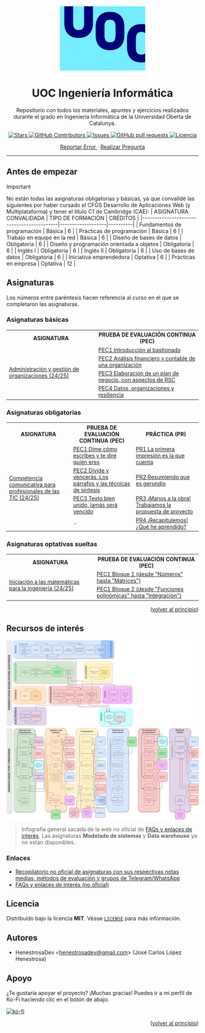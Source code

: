 <div id="top"></div>

<div align="center">
	<img src="uoc-logo.png" alt="Logo">
	<h1 align="center">UOC Ingeniería Informática</h1>
	<p align="center">
		Repositorio con todos los materiales, apuntes y ejercicios realizados durante el grado en Ingeniería Informática de la Universidad Oberta de Catalunya.
	</p>
	<p align="center">
		<a href="https://github.com/HenestrosaDev/uoc-ingenieria-informatica/stargazers">
			<img 
				src="https://img.shields.io/github/stars/HenestrosaDev/uoc-ingenieria-informatica" 
				alt="Stars" 
			/>
		</a>
		<a href="https://github.com/HenestrosaDev/uoc-ingenieria-informatica/graphs/contributors">
			<img 
				src="https://img.shields.io/github/contributors/HenestrosaDev/uoc-ingenieria-informatica" 
				alt="GitHub Contributors" 
			/>
		</a>
		<a href="https://github.com/HenestrosaDev/uoc-ingenieria-informatica/issues">
			<img 
				src="https://img.shields.io/github/issues/HenestrosaDev/uoc-ingenieria-informatica" 
				alt="Issues" 
			/>
		</a>
		<a href="https://github.com/HenestrosaDev/uoc-ingenieria-informatica/pulls">
			<img 
				src="https://img.shields.io/github/issues-pr/HenestrosaDev/uoc-ingenieria-informatica" 
				alt="GitHub pull requests" 
			/>
		</a>
		<a href="https://github.com/HenestrosaDev/uoc-ingenieria-informatica/blob/main/LICENSE">
			<img 
				src="https://img.shields.io/github/license/HenestrosaDev/uoc-ingenieria-informatica" 
				alt="Licencia" 
			/>
		</a>
	</p>
	<p align="center">
		<a href="https://github.com/HenestrosaDev/uoc-ingenieria-informatica/issues/new/choose">
			Reportar Error
		</a> 
		· 
		<a href="https://github.com/HenestrosaDev/uoc-ingenieria-informatica/discussions">
			Realizar Pregunta
		</a>
	</p>
</div>

---

## Antes de empezar

>[!IMPORTANT]  
>No están todas las asignaturas obligatorias y básicas, ya que convalidé las siguientes por haber cursado el CFGS Desarrollo de Aplicaciones Web (y Multiplataforma) y tener el título C1 de Cambridge (CAE):
>| ASIGNATURA CONVALIDADA                    | TIPO DE FORMACIÓN | CRÉDITOS |
>|-------------------------------------------|-------------------|----------|
>| Fundamentos de programación               | Básica            | 6        |
>| Prácticas de programación                 | Básica            | 6        |
>| Trabajo en equipo en la red               | Básica            | 6        |
>| Diseño de bases de datos                  | Obligatoria       | 6        |
>| Diseño y programación orientada a objetos | Obligatoria       | 6        |
>| Inglés I                                  | Obligatoria       | 6        |
>| Inglés II                                 | Obligatoria       | 6        |
>| Uso de bases de datos                     | Obligatoria       | 6        |
>| Iniciativa emprendedora                   | Optativa          | 6        |
>| Prácticas en empresa                      | Optativa          | 12       |

## Asignaturas

Los números entre paréntesis hacen referencia al curso en el que se completaron las asignaturas.

### Asignaturas básicas

<table>
	<tr>
		<th>ASIGNATURA</th>
		<th>PRUEBA DE EVALUACIÓN CONTINUA (PEC)</th>
	</tr>
	<tr>
		<td rowspan="4">
			<a href="https://github.com/HenestrosaDev/uoc-ingenieria-informatica/tree/main/Administraci%C3%B3n%20y%20gesti%C3%B3n%20de%20organizaciones">
				Administración y gestión de organizaciones (24/25)
			</a>
		</td>
		<td>
			<a href="https://github.com/HenestrosaDev/uoc-ingenieria-informatica/tree/main/Administraci%C3%B3n%20y%20gesti%C3%B3n%20de%20organizaciones/PEC1">
				PEC1 Introducción al bastionado
			</a>
		</td>
	</tr>
	<tr>
		<td>
			<a href="https://github.com/HenestrosaDev/uoc-ingenieria-informatica/tree/main/Administraci%C3%B3n%20y%20gesti%C3%B3n%20de%20organizaciones/PEC2">
				PEC2 Análisis financiero y contable de una organización
			</a>
		</td>
	</tr>
	<tr>
		<td>
			<a href="https://github.com/HenestrosaDev/uoc-ingenieria-informatica/tree/main/Administraci%C3%B3n%20y%20gesti%C3%B3n%20de%20organizaciones/PEC3">
				PEC3 Elaboración de un plan de negocio, con aspectos de RSC
			</a>
		</td>
	</tr>
	<tr>
		<td>
			<a href="https://github.com/HenestrosaDev/uoc-ingenieria-informatica/tree/main/Administraci%C3%B3n%20y%20gesti%C3%B3n%20de%20organizaciones/PEC4">
				PEC4 Datos, organizaciones y resiliencia
			</a>
		</td>
	</tr>
</table>

### Asignaturas obligatorias

<table>
	<tr>
		<th>ASIGNATURA</th>
		<th>PRUEBA DE EVALUACIÓN CONTINUA (PEC)</th>
		<th>PRÁCTICA (PR)</th>
	</tr>
	<tr>
		<td rowspan="4">
			<a href="https://github.com/HenestrosaDev/uoc-ingenieria-informatica/tree/main/Competencia%20comunicativa%20para%20profesionales%20de%20las%20TIC">
				Competencia comunicativa para profesionales de las TIC (24/25)
			</a>
		</td>
		<td>
			<a href="https://github.com/HenestrosaDev/uoc-ingenieria-informatica/tree/main/Competencia%20comunicativa%20para%20profesionales%20de%20las%20TIC/PEC1">
				PEC1 Dime cómo escribes y te diré quién eres
			</a>
		</td>
		<td>
			<a href="https://github.com/HenestrosaDev/uoc-ingenieria-informatica/tree/main/Competencia%20comunicativa%20para%20profesionales%20de%20las%20TIC/PR1">
				PR1 La primera impresión es la que cuenta
			</a>
		</td>
	</tr>
	<tr>
		<td>
			<a href="https://github.com/HenestrosaDev/uoc-ingenieria-informatica/tree/main/Competencia%20comunicativa%20para%20profesionales%20de%20las%20TIC/PEC2">
				PEC2 Divide y vencerás. Los párrafos y las técnicas de síntesis
			</a>
		</td>
		<td>
			<a href="https://github.com/HenestrosaDev/uoc-ingenieria-informatica/tree/main/Competencia%20comunicativa%20para%20profesionales%20de%20las%20TIC/PR2">
				PR2 Resumiendo que es gerundio
			</a>
		</td>
	</tr>
	<tr>
		<td>
			<a href="https://github.com/HenestrosaDev/uoc-ingenieria-informatica/tree/main/Competencia%20comunicativa%20para%20profesionales%20de%20las%20TIC/PEC2">
				PEC3 Texto bien unido, jamás será vencido
			</a>
		</td>
		<td>
			<a href="https://github.com/HenestrosaDev/uoc-ingenieria-informatica/tree/main/Competencia%20comunicativa%20para%20profesionales%20de%20las%20TIC/PR2">
				PR3 ¡Manos a la obra! Trabajamos la propuesta de proyecto
			</a>
		</td>
	</tr>
	<tr>
		<td>
			-
		</td>
		<td>
			<a href="https://github.com/HenestrosaDev/uoc-ingenieria-informatica/tree/main/Competencia%20comunicativa%20para%20profesionales%20de%20las%20TIC/PR2">
				PR4 ¡Recapitulemos! ¿Qué he aprendido?
			</a>
		</td>
	</tr>
</table>

<!-- ### Asignaturas optativas pertenecientes al itinerario de Ingeniería del software

<table>
	<tr>
		<th>ASIGNATURA</th>
		<th>PRUEBA DE EVALUACIÓN CONTINUA (PEC)</th>
	</tr>
	<tr>
		<td rowspan="2">
			<a href="https://github.com/HenestrosaDev/uoc-ingenieria-informatica/tree/main/Dise%C3%B1o%20de%20estructuras%20de%20datos">
				Diseño de estructuras de datos
			</a>
		</td>
		<td>
			<a href="https://github.com/HenestrosaDev/uoc-ingenieria-informatica/tree/main/Dise%C3%B1o%20de%20estructuras%20de%20datos/PEC1">
				-
			</a>
		</td>
	</tr>
	<tr>
		<td rowspan="1">
			<a href="https://github.com/HenestrosaDev/uoc-ingenieria-informatica/tree/main/Ingenier%C3%ADa%20de%20requisitos">
				Ingeniería de requisitos
			</a>
		</td>
		<td>
			<a href="https://github.com/HenestrosaDev/uoc-ingenieria-informatica/tree/main/Ingenier%C3%ADa%20de%20requisitos/PEC1">
				-
			</a>
		</td>
	</tr>
	<tr>
		<td rowspan="1">
			<a href="https://github.com/HenestrosaDev/uoc-ingenieria-informatica/tree/main/An%C3%A1lisis%20y%20dise%C3%B1o%20con%20patrones">
				Análisis y diseño con patrones
			</a>
		</td>
		<td>
			<a href="https://github.com/HenestrosaDev/uoc-ingenieria-informatica/tree/main/An%C3%A1lisis%20y%20dise%C3%B1o%20con%20patrones/PEC1">
				-
			</a>
		</td>
	</tr>
	<tr>
		<td rowspan="1">
			<a href="https://github.com/HenestrosaDev/uoc-ingenieria-informatica/tree/main/Ingenier%C3%ADa%20del%20software%20de%20componentes%20y%20sistemas%20distribuidos">
				Ingeniería del software de componentes y sistemas distribuidos
			</a>
		</td>
		<td>
			<a href="https://github.com/HenestrosaDev/uoc-ingenieria-informatica/tree/main/Ingenier%C3%ADa%20del%20software%20de%20componentes%20y%20sistemas%20distribuidos/PEC1">
				-
			</a>
		</td>
	</tr>
	<tr>
		<td rowspan="1">
			<a href="https://github.com/HenestrosaDev/uoc-ingenieria-informatica/tree/main/Proyecto%20de%20desarrollo%20de%20software">
				Proyecto de desarrollo de software
			</a>
		</td>
		<td>
			<a href="https://github.com/HenestrosaDev/uoc-ingenieria-informatica/tree/main/Proyecto%20de%20desarrollo%20de%20software/PEC1">
				-
			</a>
		</td>
	</tr>
</table> -->

### Asignaturas optativas sueltas

<table>
	<tr>
		<th>ASIGNATURA</th>
		<th>PRUEBA DE EVALUACIÓN CONTINUA (PEC)</th>
	</tr>
	<tr>
		<td rowspan="2">
			<a href="https://github.com/HenestrosaDev/uoc-ingenieria-informatica/tree/main/Iniciaci%C3%B3n%20a%20las%20matem%C3%A1ticas%20para%20la%20ingenier%C3%ADa">
				Iniciación a las matemáticas para la ingeniería (24/25)
			</a>
		</td>
		<td>
			<a href="https://github.com/HenestrosaDev/uoc-ingenieria-informatica/tree/main/Iniciaci%C3%B3n%20a%20las%20matem%C3%A1ticas%20para%20la%20ingenier%C3%ADa/CAMBIAR POR ">
				PEC1 Bloque 1 (desde "Números" hasta "Matrices")
			</a>
		</td>
	</tr>
	<tr>
		<td>
			<a href="https://github.com/HenestrosaDev/uoc-ingenieria-informatica/tree/main/Iniciaci%C3%B3n%20a%20las%20matem%C3%A1ticas%20para%20la%20ingenier%C3%ADa/CAMBIAR POR ">
				PEC1 Bloque 2 (desde "Funciones polinómicas" hasta "Integración")
			</a>
		</td>
	</tr>
</table>

<p align="right">(<a href="#top">volver al principio</a>)</p>

## Recursos de interés

![Infografía general](infografia-general.png)
>Infografía general sacada de la web no oficial de [FAQs y enlaces de interés](https://sites.google.com/view/faq-enginyeria-informatica). Las asignaturas **Modelado de sistemas** y **Data warehouse** ya no están disponibles.

### Enlaces

- [Recopilatorio no oficial de asignaturas con sus respectivas notas medias, métodos de evaluación y grupos de Telegram/WhatsApp](https://uoc-nextjs.vercel.app/)
- [FAQs y enlaces de interés (no oficial)](https://sites.google.com/view/faq-enginyeria-informatica)

## Licencia

Distribuido bajo la licencia **MIT**. Véase [`LICENSE`](https://github.com/HenestrosaDev/uoc-ingenieria-informatica/blob/main/LICENSE) para más información.

## Autores

- HenestrosaDev <[henestrosadev@gmail.com](henestrosadev@gmail.com)> (José Carlos López Henestrosa)

## Apoyo

¿Te gustaría apoyar el proyecto? ¡Muchas gracias! Puedes ir a mi perfil de Ko-Fi haciendo clic en el botón de abajo.

[![ko-fi](https://ko-fi.com/img/githubbutton_sm.svg)](https://ko-fi.com/U7U5J6COZ)

<p align="right">(<a href="#top">volver al principio</a>)</p>
